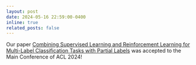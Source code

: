 ```yaml
---
layout: post
date: 2024-05-16 22:59:00-0400
inline: true
related_posts: false
---
```


Our paper [Combining Supervised Learning and Reinforcement Learning for Multi-Label Classification Tasks with Partial Labels](https://aclanthology.org/2024.acl-long.731v2.pdf) was accepted to the Main Conference of ACL 2024!